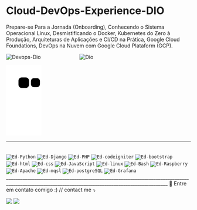 # Cloud-DevOps-Experience-DIO

Prepare-se Para a Jornada (Onboarding),
Conhecendo o Sistema Operacional Linux,
Desmistificando o Docker,
Kubernetes do Zero à Produção,
Arquiteturas de Aplicações e CI/CD na Prática,
Google Cloud Foundations,
DevOps na Nuvem com Google Cloud Plataform (GCP).


<img src="https://user-images.githubusercontent.com/91704169/191581430-1fa4aa30-61f4-444d-a0b9-ef42fbe746de.png" min-width="200px" max-width="200px" width="200
px" align="left" alt="Devops-Dio">

<img src="https://user-images.githubusercontent.com/91704169/191858832-7f7a44fa-6f38-4ae9-871c-d9fccc8ab5f8.png" min-width="600px" max-width="600px" width="600
px" align="rigth" alt="Dio">

 </div>
  
![Snake animation](https://github.com/rafaballerini/rafaballerini/blob/output/github-contribution-grid-snake.svg)


___________________________________________________________________________________________________________________________________________________
</div>
<div style="display: inline_block"><br/>
	<code><img alt="Ed-Python" height="50" width="40" src="https://cdn.jsdelivr.net/gh/devicons/devicon/icons/python/python-original.svg" /></code>
	<code><img alt="Ed-Django" height="50" width="40" src="https://cdn.jsdelivr.net/gh/devicons/devicon/icons/django/django-plain.svg" /></code>
	<code><img alt="Ed-PHP" height="50" width="40" src="https://cdn.jsdelivr.net/gh/devicons/devicon/icons/php/php-original.svg" /></code>
	<code><img alt="Ed-codeigniter" height="50" width="40" src="https://cdn.jsdelivr.net/gh/devicons/devicon/icons/codeigniter/codeigniter-plain-wordmark.svg" /></code>
	<code><img alt="Ed-bootstrap" height="50" width="40" src="https://cdn.jsdelivr.net/gh/devicons/devicon/icons/bootstrap/bootstrap-plain-wordmark.svg" /></code>
	<code><img alt="Ed-html" height="50" width="40" src="https://cdn.jsdelivr.net/gh/devicons/devicon/icons/html5/html5-plain-wordmark.svg" /></code>
	<code><img alt="Ed-css" height="50" width="40" src="https://cdn.jsdelivr.net/gh/devicons/devicon/icons/css3/css3-plain-wordmark.svg" /></code>
	<code><img alt="Ed-JavaScript" height="50" width="40" src="https://cdn.jsdelivr.net/gh/devicons/devicon/icons/javascript/javascript-plain.svg" /></code>
	<code><img alt="Ed-linux" height="50" width="40" src="https://cdn.jsdelivr.net/gh/devicons/devicon/icons/linux/linux-original.svg" /></code>
	<code><img alt="Ed-Bash" height="50" width="40" src="https://cdn.jsdelivr.net/gh/devicons/devicon/icons/bash/bash-original.svg" /></code>
	<code><img alt="Ed-Raspberry" height="50" width="40" src="https://cdn.jsdelivr.net/gh/devicons/devicon/icons/raspberrypi/raspberrypi-original.svg" /></code>
	<code><img alt="Ed-Apache" height="50" width="40" src="https://cdn.jsdelivr.net/gh/devicons/devicon/icons/apache/apache-line-wordmark.svg" /></code>
	<code><img alt="Ed-mqsl" height="50" width="40" src="https://cdn.jsdelivr.net/gh/devicons/devicon/icons/mysql/mysql-original.svg" /></code>
	<code><img alt="Ed-postgreSQL" height="50" width="40" src="https://cdn.jsdelivr.net/gh/devicons/devicon/icons/postgresql/postgresql-plain-wordmark.svg" /></code>
	<code><img alt="Ed-Grafana" height="50" width="40" src="https://cdn.jsdelivr.net/gh/devicons/devicon/icons/grafana/grafana-original-wordmark.svg" /></code>

</div>
___________________________________________________________________________________________________________________________________________________
💌 Entre em contato comigo :) // contact me ⤵
</p>

<p align="left">
  <a href="mailto:brunosantosc1@gmail.com" alt="Gmail">
  <img src="https://img.shields.io/badge/-Gmail-FF0000?style=flat-square&labelColor=FF0000&logo=gmail&logoColor=white&link=LINK-DO-SEU-EMAIL" /></a>
  <a href="https://www.linkedin.com/in/brunosantos88" alt="Linkedin">
  <img src="https://img.shields.io/badge/-Linkedin-0e76a8?style=flat-square&logo=Linkedin&logoColor=white&link=LINK-DO-SEU-LINKEDIN" /></a> 
  
  
